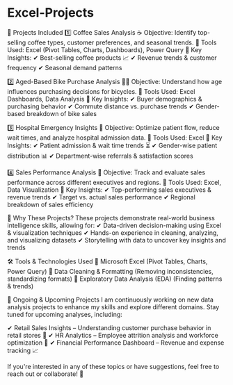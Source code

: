 # Excel-Projects
📂 Projects Included
1️⃣ Coffee Sales Analysis ☕
Objective: Identify top-selling coffee types, customer preferences, and seasonal trends.
🔹 Tools Used: Excel (Pivot Tables, Charts, Dashboards), Power Query
🔹 Key Insights:
✔ Best-selling coffee products 📈
✔ Revenue trends & customer frequency
✔ Seasonal demand patterns

2️⃣ Aged-Based Bike Purchase Analysis 🚴‍♂️
Objective: Understand how age influences purchasing decisions for bicycles.
🔹 Tools Used: Excel Dashboards, Data Analysis
🔹 Key Insights:
✔ Buyer demographics & purchasing behavior
✔ Commute distance vs. purchase trends
✔ Gender-based breakdown of bike sales

3️⃣ Hospital Emergency Insights 🏥
Objective: Optimize patient flow, reduce wait times, and analyze hospital admission data.
🔹 Tools Used: Excel
🔹 Key Insights:
✔ Patient admission & wait time trends ⏳
✔ Gender-wise patient distribution 📊
✔ Department-wise referrals & satisfaction scores

4️⃣ Sales Performance Analysis 💼
Objective: Track and evaluate sales performance across different executives and regions.
🔹 Tools Used: Excel, Data Visualization
🔹 Key Insights:
✔ Top-performing sales executives & revenue trends
✔ Target vs. actual sales performance
✔ Regional breakdown of sales efficiency

🚀 Why These Projects?
These projects demonstrate real-world business intelligence skills, allowing for:
✔ Data-driven decision-making using Excel & visualization techniques
✔ Hands-on experience in cleaning, analyzing, and visualizing datasets
✔ Storytelling with data to uncover key insights and trends

🛠️ Tools & Technologies Used
🔹 Microsoft Excel (Pivot Tables, Charts, Power Query)
🔹 Data Cleaning & Formatting (Removing inconsistencies, standardizing formats)
🔹 Exploratory Data Analysis (EDA) (Finding patterns & trends)

🔄 Ongoing & Upcoming Projects
I am continuously working on new data analysis projects to enhance my skills and explore different domains. Stay tuned for upcoming analyses, including:

✔ Retail Sales Insights – Understanding customer purchase behavior in retail stores 🛒
✔ HR Analytics – Employee attrition analysis and workforce optimization 💼
✔ Financial Performance Dashboard – Revenue and expense tracking 📈

If you're interested in any of these topics or have suggestions, feel free to reach out or collaborate! 🚀
